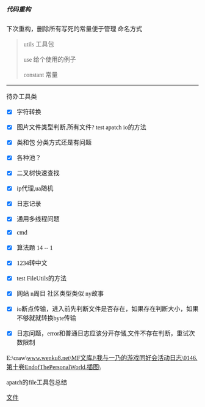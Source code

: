 <font face="SimSun" size=3 >   

##### 代码重构
下次重构，删除所有写死的常量便于管理
命名方式

> utils 工具包
> 
> use   给个使用的例子
> 
> constant 常量

---
待办工具类
- [x] 字符转换 
- [x] 图片文件类型判断,所有文件? test apatch io的方法
- [x] 类和包 分类方式还是有问题
- [x] 各种池？
- [x] 二叉树快速查找
- [x] ip代理,ua随机
- [x] 日志记录
- [x] 通用多线程问题
- [x] cmd 
 
- [x] 算法题 14 -- 1
- [x] 1234转中文
- [x] test FileUtils的方法

- [x] 网站 n周目 社区类型类似 ny故事   
- [x] io断点传输，进入前先判断文件是否存在，如果存在判断大小，如果不够就就转换byte传输

- [x] 日志问题，error和普通日志应该分开存储,文件不存在判断，重试次数限制

E:\craw\www.wenku8.net\MF文库J\我与一乃的游戏同好会活动日志\0146.第十卷EndofThePersonalWorld.插图\

apatch的file工具包总结

[文件](\src\main\java\cn\cc\core\date\date.md)

</font>
